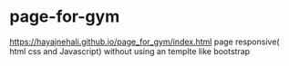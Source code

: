 # page-for-gym
 https://hayajnehali.github.io/page_for_gym/index.html
page responsive( html css and Javascript) without using an templte like bootstrap 
